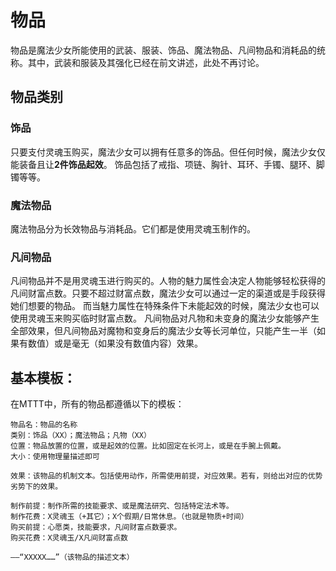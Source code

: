 # 物品

物品是魔法少女所能使用的武装、服装、饰品、魔法物品、凡间物品和消耗品的统称。其中，武装和服装及其强化已经在前文讲述，此处不再讨论。

## 物品类别

### 饰品

只要支付灵魂玉购买，魔法少女可以拥有任意多的饰品。但任何时候，魔法少女仅能装备且让**2件饰品起效**。
饰品包括了戒指、项链、胸针、耳环、手镯、腿环、脚镯等等。

### 魔法物品

魔法物品分为长效物品与消耗品。它们都是使用灵魂玉制作的。

### 凡间物品

凡间物品并不是用灵魂玉进行购买的。人物的魅力属性会决定人物能够轻松获得的凡间财富点数。只要不超过财富点数，魔法少女可以通过一定的渠道或是手段获得她们想要的物品。
而当魅力属性在特殊条件下未能起效的时候，魔法少女也可以使用灵魂玉来购买临时财富点数。
凡间物品对凡物和未变身的魔法少女能够产生全部效果，但凡间物品对魔物和变身后的魔法少女等长河单位，只能产生一半（如果有数值）或是毫无（如果没有数值内容）效果。


## 基本模板：

在MTTT中，所有的物品都遵循以下的模板：

```text
物品名：物品的名称
类别：饰品（XX）；魔法物品；凡物（XX）
位置：物品放置的位置，或是起效的位置。比如固定在长河上，或是在手腕上佩戴。
大小：使用物理量描述即可

效果：该物品的机制文本。包括使用动作，所需使用前提，对应效果。若有，则给出对应的优势劣势下的效果。

制作前提：制作所需的技能要求、或是魔法研究、包括特定法术等。
制作花费：X灵魂玉（+其它）；X个假期/日常休息。（也就是物质+时间）
购买前提：心愿类，技能要求，凡间财富点数要求。
购买花费：X灵魂玉/X凡间财富点数

——“XXXXX……”（该物品的描述文本）
```

